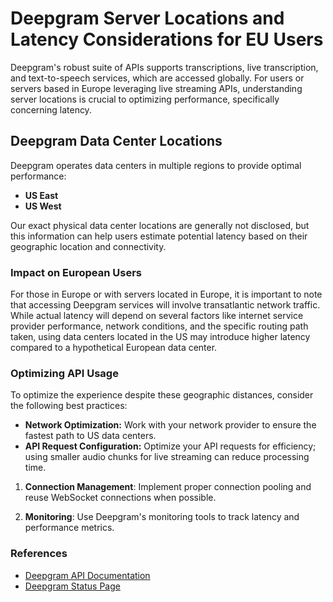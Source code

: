 # Deepgram Server Locations and Latency Considerations for EU Users

Deepgram's robust suite of APIs supports transcriptions, live transcription, and text-to-speech services, which are accessed globally. For users or servers based in Europe leveraging live streaming APIs, understanding server locations is crucial to optimizing performance, specifically concerning latency.

## Deepgram Data Center Locations

Deepgram operates data centers in multiple regions to provide optimal performance:

- **US East**
- **US West**

Our exact physical data center locations are generally not disclosed, but this information can help users estimate potential latency based on their geographic location and connectivity.

### Impact on European Users

For those in Europe or with servers located in Europe, it is important to note that accessing Deepgram services will involve transatlantic network traffic. While actual latency will depend on several factors like internet service provider performance, network conditions, and the specific routing path taken, using data centers located in the US may introduce higher latency compared to a hypothetical European data center.

### Optimizing API Usage

To optimize the experience despite these geographic distances, consider the following best practices:

- **Network Optimization:** Work with your network provider to ensure the fastest path to US data centers.
- **API Request Configuration:** Optimize your API requests for efficiency; using smaller audio chunks for live streaming can reduce processing time.

1. **Connection Management**: Implement proper connection pooling and reuse WebSocket connections when possible.

2. **Monitoring**: Use Deepgram's monitoring tools to track latency and performance metrics.

### References

- [Deepgram API Documentation](https://developers.deepgram.com)
- [Deepgram Status Page](https://status.deepgram.com)